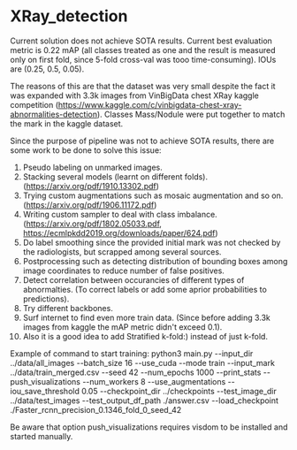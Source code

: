 # XRay_detection

Current solution does not achieve SOTA results. Current best evaluation metric is 0.22 mAP (all classes treated as one and the result is measured only on first fold, since 5-fold cross-val was tooo time-consuming). IOUs are (0.25, 0.5, 0.05).

The reasons of this are that the dataset was very small despite the fact it was expanded with 3.3k images from VinBigData chest XRay kaggle competition (https://www.kaggle.com/c/vinbigdata-chest-xray-abnormalities-detection). Classes Mass/Nodule were put together to match the mark in the kaggle dataset.

Since the purpose of pipeline was not to achieve SOTA results, there are some work to be done to solve this issue:
1) Pseudo labeling on unmarked images.
2) Stacking several models (learnt on different folds). (https://arxiv.org/pdf/1910.13302.pdf)
3) Trying custom augmentations such as mosaic augmentation and so on. (https://arxiv.org/pdf/1906.11172.pdf)
4) Writing custom sampler to deal with class imbalance. (https://arxiv.org/pdf/1802.05033.pdf, https://ecmlpkdd2019.org/downloads/paper/624.pdf)
5) Do label smoothing since the provided initial mark was not checked by the radiologists, but scrapped among several sources.
6) Postprocessing such as detecting distribution of bounding boxes among image coordinates to reduce number of false positives.
7) Detect correlation between occurancies of different types of abnormalties. (To correct labels or add some aprior probabilities to predictions).
8) Try different backbones.
9) Surf internet to find even more train data. (Since before adding 3.3k images from kaggle the mAP metric didn't exceed 0.1).
10) Also it is a good idea to add Stratified k-fold:) instead of just k-fold.

Example of command to start training:
python3 main.py --input_dir ../data/all_images --batch_size 16 --use_cuda --mode train --input_mark ../data/train_merged.csv --seed 42 --num_epochs 1000 --print_stats --push_visualizations --num_workers 8 --use_augmentations --iou_save_threshold 0.05 --checkpoint_dir ../checkpoints --test_image_dir ../data/test_images --test_output_df_path ./answer.csv --load_checkpoint ./Faster_rcnn_precision_0.1346_fold_0_seed_42

Be aware that option push_visualizations requires visdom to be installed and started manually.
